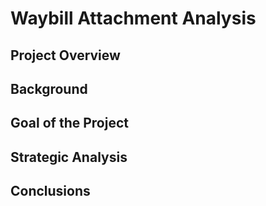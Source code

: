 # Waybill Attachment Analysis

## Project Overview

## Background

## Goal of the Project

## Strategic Analysis

## Conclusions
